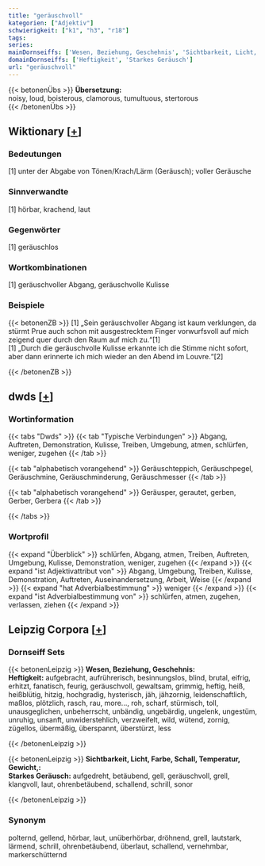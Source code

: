 ```yaml
---
title: "geräuschvoll"
kategorien: ["Adjektiv"]
schwierigkeit: ["k1", "h3", "r18"]
tags:
series:
mainDornseiffs: ['Wesen, Beziehung, Geschehnis', 'Sichtbarkeit, Licht, Farbe, Schall, Temperatur, Gewicht,']
domainDornseiffs: ['Heftigkeit', 'Starkes Geräusch']
url: "geräuschvoll"
---
```


{{< betonenÜbs >}}
**Übersetzung:**  
noisy, loud, boisterous, clamorous, tumultuous, stertorous  
{{< /betonenÜbs >}}

## Wiktionary [[+](https://de.wiktionary.org/wiki/geräuschvoll)]

### Bedeutungen
[1] unter der Abgabe von Tönen/Krach/Lärm (Geräusch); voller Geräusche  

### Sinnverwandte
[1] hörbar, krachend, laut  

### Gegenwörter
[1] geräuschlos  

### Wortkombinationen
[1] geräuschvoller Abgang, geräuschvolle Kulisse  

### Beispiele
{{< betonenZB >}}
[1] „Sein geräuschvoller Abgang ist kaum verklungen, da stürmt Prue auch schon mit ausgestrecktem Finger vorwurfsvoll auf mich zeigend quer durch den Raum auf mich zu.“[1]  
[1] „Durch die geräuschvolle Kulisse erkannte ich die Stimme nicht sofort, aber dann erinnerte ich mich wieder an den Abend im Louvre.“[2]  

{{< /betonenZB >}}


## dwds [[+](https://www.dwds.de/wb/geräuschvoll)]

### Wortinformation
{{< tabs "Dwds" >}}
{{< tab "Typische Verbindungen" >}}
Abgang, Auftreten, Demonstration, Kulisse, Treiben, Umgebung, atmen, schlürfen, weniger, zugehen
{{< /tab >}}

{{< tab "alphabetisch vorangehend" >}}
Geräuschteppich, Geräuschpegel, Geräuschmine, Geräuschminderung, Geräuschmesser
{{< /tab >}}

{{< tab "alphabetisch vorangehend" >}}
Geräusper, gerautet, gerben, Gerber, Gerbera
{{< /tab >}}

{{< /tabs >}}

### Wortprofil
{{< expand "Überblick" >}} schlürfen, Abgang, atmen, Treiben, Auftreten, Umgebung, Kulisse, Demonstration, weniger, zugehen {{< /expand >}}
{{< expand "ist Adjektivattribut von" >}} Abgang, Umgebung, Treiben, Kulisse, Demonstration, Auftreten, Auseinandersetzung, Arbeit, Weise {{< /expand >}}
{{< expand "hat Adverbialbestimmung" >}} weniger {{< /expand >}}
{{< expand "ist Adverbialbestimmung von" >}} schlürfen, atmen, zugehen, verlassen, ziehen {{< /expand >}}

## Leipzig Corpora [[+](https://corpora.uni-leipzig.de/en/res?word=geräuschvoll&corpusId=deu_newscrawl-public_2018)]

### Dornseiff Sets
{{< betonenLeipzig >}}
**Wesen, Beziehung, Geschehnis:**  
**Heftigkeit:** aufgebracht, aufrührerisch, besinnungslos, blind, brutal, eifrig, erhitzt, fanatisch, feurig, geräuschvoll, gewaltsam, grimmig, heftig, heiß, heißblütig, hitzig, hochgradig, hysterisch, jäh, jähzornig, leidenschaftlich, maßlos, plötzlich, rasch, rau, more..., roh, scharf, stürmisch, toll, unausgeglichen, unbeherrscht, unbändig, ungebärdig, ungelenk, ungestüm, unruhig, unsanft, unwiderstehlich, verzweifelt, wild, wütend, zornig, zügellos, übermäßig, überspannt, überstürzt, less  

{{< /betonenLeipzig >}}


{{< betonenLeipzig >}}
**Sichtbarkeit, Licht, Farbe, Schall, Temperatur, Gewicht,:**  
**Starkes Geräusch:** aufgedreht, betäubend, gell, geräuschvoll, grell, klangvoll, laut, ohrenbetäubend, schallend, schrill, sonor  

{{< /betonenLeipzig >}}

### Synonym
polternd, gellend, hörbar, laut, unüberhörbar, dröhnend, grell, lautstark, lärmend, schrill, ohrenbetäubend, überlaut, schallend, vernehmbar, markerschütternd

